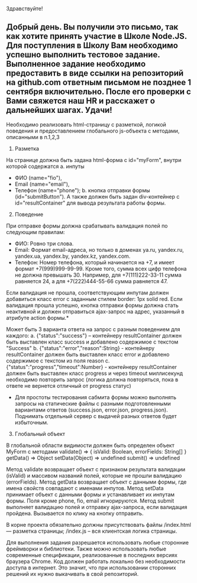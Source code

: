 Здравствуйте!

Добрый день.
Вы получили это письмо, так как хотите принять участие в Школе Node.JS.
Для поступления в Школу Вам необходимо успешно выполнить тестовое задание.
Выполненное задание необходимо предоставить в виде ссылки на репозиторий на github.com ответным письмом не позднее 1 сентября включительно.
После его проверки с Вами свяжется наш HR и расскажет о дальнейших шагах.
Удачи!
 -------------------------------------------
Необходимо реализовать html-страницу с разметкой, логикой поведения и предоставлением глобального js-объекта с методами, описанными в п.1,2,3

1. Разметка

На странице должна быть задана html-форма с id="myForm", внутри которой содержатся
a. инпуты
- ФИО (name="fio"),
- Email (name="email"),
- Телефон (name="phone");
b. кнопка отправки формы (id="submitButton").
А также должен быть задан div-контейнер с id="resultContainer" для вывода результата работы формы.

2. Поведение

При отправке формы должна срабатывать валидация полей по следующим правилам:
- ФИО: Ровно три слова.
- Email: Формат email-адреса, но только в доменах ya.ru, yandex.ru, yandex.ua, yandex.by, yandex.kz, yandex.com.
- Телефон: Номер телефона, который начинается на +7, и имеет формат +7(999)999-99-99. Кроме того, сумма всех цифр телефона не должна превышать 30. Например, для +7(111)222-33-11 сумма равняется 24, а для +7(222)444-55-66 сумма равняется 47.

Если валидация не прошла, соответствующим инпутам должен добавиться класс error с заданным стилем border: 1px solid red.
Если валидация прошла успешно, кнопка отправки формы должна стать неактивной и должен отправиться ajax-запрос на адрес, указанный в атрибуте action формы.*

Может быть 3 варианта ответа на запрос с разным поведением для каждого:
a. {"status":"success"} – контейнеру resultContainer должен быть выставлен класс success и добавлено содержимое с текстом "Success"
b. {"status":"error","reason":String} - контейнеру resultContainer должен быть выставлен класс error и добавлено содержимое с текстом из поля reason
c. {"status":"progress","timeout":Number} - контейнеру resultContainer должен быть выставлен класс progress и через timeout миллисекунд необходимо повторить запрос (логика должна повторяться, пока в ответе не вернется отличный от progress статус)

* Для простоты тестирования сабмита формы можно выполнять запросы на статические файлы с разными подготовленными вариантами ответов (success.json, error.json, progress.json). Поднимать отдельный сервер с выдачей разных ответов будет избыточным.

3. Глобальный объект

В глобальной области видимости должен быть определен объект MyForm с методами
validate() => { isValid: Boolean, errorFields: String[] }
getData() => Object
setData(Object) => undefined
submit() => undefined

Метод validate возвращает объект с признаком результата валидации (isValid) и массивом названий полей, которые не прошли валидацию (errorFields).
Метод getData возвращает объект с данными формы, где имена свойств совпадают с именами инпутов.
Метод setData принимает объект с данными формы и устанавливает их инпутам формы. Поля кроме phone, fio, email игнорируются.
Метод submit выполняет валидацию полей и отправку ajax-запроса, если валидация пройдена. Вызывается по клику на кнопку отправить.


В корне проекта обязательно должны присутствовать файлы
/index.html — разметка страницы;
/index.js – вся клиентская логика страницы.

Для выполнения задания разрешается использовать любые сторонние фреймворки и библиотеки.
Также можно использовать любые современные спецификации, реализованные в последних версиях браузера Chrome.
Код должен работать локально без необходимости доступа в интернет. Это значит, что при использовании сторонних решений их нужно выкачивать в свой репозиторий.
